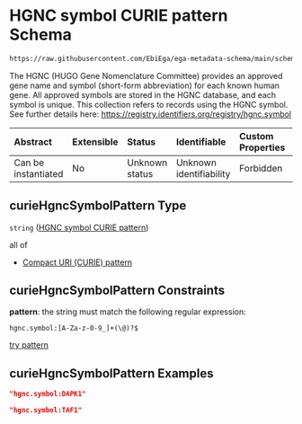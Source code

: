 # HGNC symbol CURIE pattern Schema

```txt
https://raw.githubusercontent.com/EbiEga/ega-metadata-schema/main/schemas/EGA.common-definitions.json#/definitions/curieHgncSymbolPattern
```

The HGNC (HUGO Gene Nomenclature Committee) provides an approved gene name and symbol (short-form abbreviation) for each known human gene. All approved symbols are stored in the HGNC database, and each symbol is unique. This collection refers to records using the HGNC symbol. See further details here: <https://registry.identifiers.org/registry/hgnc.symbol>

| Abstract            | Extensible | Status         | Identifiable            | Custom Properties | Additional Properties | Access Restrictions | Defined In                                                                                           |
| :------------------ | :--------- | :------------- | :---------------------- | :---------------- | :-------------------- | :------------------ | :--------------------------------------------------------------------------------------------------- |
| Can be instantiated | No         | Unknown status | Unknown identifiability | Forbidden         | Allowed               | none                | [EGA.common-definitions.json\*](../../../schemas/EGA.common-definitions.json "open original schema") |

## curieHgncSymbolPattern Type

`string` ([HGNC symbol CURIE pattern](ega-4-definitions-hgnc-symbol-curie-pattern.md))

all of

*   [Compact URI (CURIE) pattern](ega-4-definitions-compact-uri-curie-pattern.md "check type definition")

## curieHgncSymbolPattern Constraints

**pattern**: the string must match the following regular expression:&#x20;

```regexp
hgnc.symbol:[A-Za-z-0-9_]+(\@)?$
```

[try pattern](https://regexr.com/?expression=hgnc.symbol%3A%5BA-Za-z-0-9_%5D%2B\(%5C%40\)%3F%24 "try regular expression with regexr.com")

## curieHgncSymbolPattern Examples

```json
"hgnc.symbol:DAPK1"
```

```json
"hgnc.symbol:TAF1"
```
